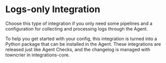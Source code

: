 # Logs-only Integration

Choose this type of integration if you only need some pipelines and a configuration for collecting and processing logs through the Agent.

To help you get started with your config, this integration is turned into a Python package that can be installed in the Agent.
These integrations are released just like Agent Checks, and the changelog is managed with towncrier in integrations-core.
